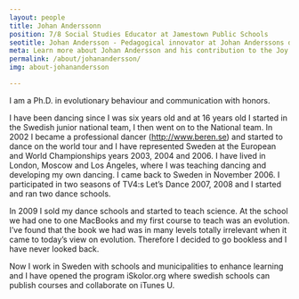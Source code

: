 ```yaml
---
layout: people
title: Johan Anderssonn
position: 7/8 Social Studies Educator at Jamestown Public Schools
seotitle: Johan Andersson - Pedagogical innovator at Johan Anderssons dansskola | Joy of Professional Learning
meta: Learn more about Johan Andersson and his contribution to the Joy of Professional Learning
permalink: /about/johanandersson/
img: about-johanandersson

---
```


I am a Ph.D. in evolutionary behaviour and communication with honors.

I have been dancing since I was six years old and at 16 years old I started in the Swedish junior national team, I then went on to the National team. In 2002 I became a professional dancer (http://www.beren.se) and started to dance on the world tour and I have represented Sweden at the European and World Championships years 2003, 2004 and 2006. I have lived in London, Moscow and Los Angeles, where I was teaching dancing and developing my own dancing. I came back to Sweden in November 2006. I participated in two seasons of TV4:s Let’s Dance 2007, 2008 and I started and ran two dance schools.

In 2009 I sold my dance schools and started to teach science. At the school we had one to one MacBooks and my first course to teach was an evolution. I’ve found that the book we had was in many levels totally irrelevant when it came to today’s view on evolution. Therefore I decided to go bookless and I have never looked back.

Now I work in Sweden with schools and municipalities to enhance learning and I have opened the program iSkolor.org where swedish schools can publish courses and collaborate on iTunes U.
